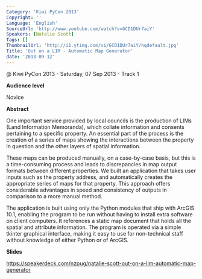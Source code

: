 ```yaml
---
Category: 'Kiwi PyCon 2013'
Copyright: ''
Language: 'English'
SourceUrl: 'http://www.youtube.com/watch?v=GCD1DUr7aiY'
Speakers: [Natalie Scott]
Tags: []
ThumbnailUrl: 'http://i1.ytimg.com/vi/GCD1DUr7aiY/hqdefault.jpg'
Title: 'Out on a LIM - Automatic Map Generator'
date: '2013-09-12'
---
```

@ Kiwi PyCon 2013 - Saturday, 07 Sep 2013 - Track 1

**Audience level**

Novice

**Abstract**

One important service provided by local councils is the production of LIMs (Land Information Memoranda), which collate information and consents pertaining to a specific property. An essential part of the process is the creation of a series of maps showing the interactions between the property in question and the other layers of spatial information.

These maps can be produced manually, on a case-by-case basis, but this is a time-consuming process and leads to discrepancies in map output formats between different properties. We built an application that takes user inputs such as the property address, and automatically creates the appropriate series of maps for that property. This approach offers considerable advantages in speed and consistency of outputs in comparison to a more manual method.

The application is built using only the Python modules that ship with ArcGIS 10.1, enabling the program to be run without having to install extra software on client computers. It references a static map document that holds all the spatial and attribute information. The program is operated via a simple tkinter graphical interface, making it easy to use for non-technical staff without knowledge of either Python or of ArcGIS.

**Slides**

https://speakerdeck.com/nzpug/natalie-scott-out-on-a-lim-automatic-map-generator